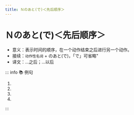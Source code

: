```yaml
---
title: Ｎのあと(で)＜先后顺序＞
---
```


# Ｎのあと(で)＜先后顺序＞

- 意义：表示时间的顺序，在一个动作结束之后进行另一个动作。
- 接续：`动作性名词` + のあと(で)，「で」可省略"
- 译文：...之后；...以后

::: info :books: 例句

1. <grammer-content sentence="[私/わたし]、[明日/あした]の[授業/じゅぎょう]**のあと**、ここで[宿題/しゅくだい]をします。" trans='我明天的课程结束后，在这里写作业。' />
1. <grammer-content sentence="じゃ、[授業/じゅぎょう]**のあと**で[連絡/れんらく]します。" trans='那么，下课后联系。' />
1. <grammer-content sentence="[勉強/べんきょう]**のあと**、ニュ一スを[聞/き]きます。" trans='学完后听新闻。' />
1. <grammer-content sentence="[買/か]い[物/も]**のあと**、テレビを[見/み]ます。" trans='买完东西再看电视。' />

:::
